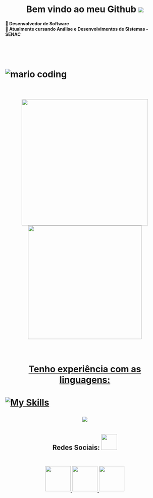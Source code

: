 
<h1 align="center"> Bem vindo ao meu Github <img src="https://media.giphy.com/media/FxAYkQqdw63hC/giphy.gif"><br>
  <h4>
  🚀 Desenvolvedor de Software <br>
  📓 Atualmente cursando Análise e Desenvolvimentos de Sistemas - SENAC <br>
  </h4>
 <h1>
   
<br>

![mario coding](https://i.imgur.com/1ZvVkDc.gif)

  <br> 
  

<div align = "center">
  <a href="https://LuccaLeonard">
    <img width = "400px" src="https://github-readme-stats.vercel.app/api?username=LuccaLeonard&show_icons=true&theme=dark&include_all_commits=true&count_private=true"/>
    <img width = "360px" src="https://github-readme-stats.vercel.app/api/top-langs/?username=LuccaLeonard&layout=compact&langs_count=16&theme=dark"/>
    </div>
  
  #
  
  <h4 align="center">
      Tenho experiência com as linguagens:
  </h4>
 
 <!--Imagens das linguagens-->
[![My Skills](https://skillicons.dev/icons?i=js,html,css,react,angular,nodejs,tailwind,bootstrap)](https://skillicons.dev)

<p align="center">
  <a href="https://skillicons.dev">
    <img src="https://skillicons.dev/icons?i=git,kubernetes,docker,c,vim" />
  </a>
</p>

  
  #
  
<h2 align="center"> Redes Sociais: <img src="https://media0.giphy.com/media/jqNPzdTTxQfOgOqpO4/source.gif" width="50">
<br>
<br>

<p align="center">
<a href="mailto: luccaleonardo1002@gmail.com">
 <img src="https://img.shields.io/badge/-Lucca-c14438?style=flat-square&logo=Gmail&logoColor=white&link=luccaleonardo1002@gmail.com" width = "80px"/>
</a>
<a href="https://www.instagram.com/its_luccaa/">
 <img src="https://img.shields.io/badge/-Lucca-c14438?style=flat-square&logo=Instagram&logoColor=white&link=https://www.instagram.com/its_luccaa/" width = "80px"/>
</a>
<a href="https://www.linkedin.com/in/lucca-leonardo-537593214/">
 <img src="https://img.shields.io/badge/-Lucca-blue?style=flat-square&logo=Linkedin&logoColor=white&link=https://www.linkedin.com/in/lucca-leonardo-537593214/"width = "80px"/>
</a>
</p>
</h2>
